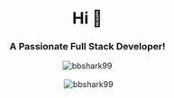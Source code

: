 <h1 align="center">Hi 👋</h1>
<h3 align="center">A Passionate Full Stack Developer!</h3>



<p align="center"><img src="https://github-readme-stats.vercel.app/api/top-langs/?username=bbshark99&layout=compact" alt="bbshark99" /></p>

<p align="center">&nbsp;<img align="center" src="https://github-readme-stats.vercel.app/api?username=bbshark99&show_icons=true" alt="bbshark99" /></p>
